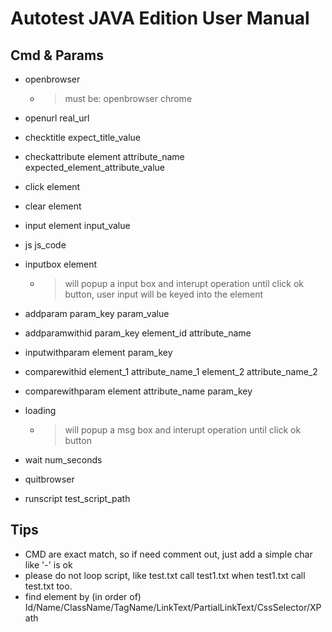 # Autotest JAVA Edition User Manual

## Cmd & Params

* openbrowser
	* >	must be: openbrowser chrome

* openurl real_url

* checktitle expect_title_value

* checkattribute element attribute_name expected_element_attribute_value

* click element

* clear element

* input element input_value

* js js_code

* inputbox element
	* >	will popup a input box and interupt operation until click ok button, user input will be keyed into the element 

* addparam param_key param_value

* addparamwithid param_key element_id attribute_name

* inputwithparam element param_key

* comparewithid element_1 attribute_name_1 element_2 attribute_name_2

* comparewithparam element attribute_name param_key

* loading
	* >	will popup a msg box and interupt operation until click ok button

* wait num_seconds

* quitbrowser

* runscript test_script_path
			
			
## Tips
* CMD are exact match, so if need comment out, just add a simple char like '-' is  ok
* please do not loop script, like test.txt call test1.txt when test1.txt call test.txt too.
* find element by (in order of) Id/Name/ClassName/TagName/LinkText/PartialLinkText/CssSelector/XPath